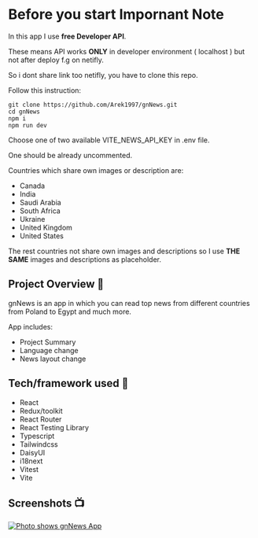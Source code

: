# Before you start Impornant Note

In this app I use **free Developer API**.

These means API works **ONLY** in developer environment ( localhost ) but not after deploy f.g on netifly.

So i dont share link too netifly, you have to clone this repo.

Follow this instruction:

```
git clone https://github.com/Arek1997/gnNews.git
cd gnNews
npm i
npm run dev
```

Choose one of two available VITE_NEWS_API_KEY in .env file.

One should be already uncommented.

Countries which share own images or description are:

- Canada
- India
- Saudi Arabia
- South Africa
- Ukraine
- United Kingdom
- United States

The rest countries not share own images and descriptions so I use **THE SAME** images and descriptions as placeholder.

## Project Overview 🎉

gnNews is an app in which you can read top news from different countries from Poland to Egypt and much more.

App includes:

- Project Summary
- Language change
- News layout change

## Tech/framework used 🔧

- React
- Redux/toolkit
- React Router
- React Testing Library
- Typescript
- Tailwindcss
- DaisyUI
- i18next
- Vitest
- Vite

## Screenshots 📺

[![Photo shows gnNews App](https://i.ibb.co/mcDxT92/gn-News-home.png)](https://ibb.co/BCz13yQ)
